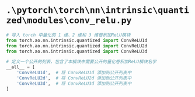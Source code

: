 # `.\pytorch\torch\nn\intrinsic\quantized\modules\conv_relu.py`

```py
# 导入 torch 中量化的 1 维、2 维和 3 维卷积加ReLU模块
from torch.ao.nn.intrinsic.quantized import ConvReLU1d
from torch.ao.nn.intrinsic.quantized import ConvReLU2d
from torch.ao.nn.intrinsic.quantized import ConvReLU3d

# 定义一个公开的列表，包含了本模块中需要公开的量化卷积加ReLU模块名字
__all__ = [
    'ConvReLU1d',  # 将 ConvReLU1d 添加到公开列表中
    'ConvReLU2d',  # 将 ConvReLU2d 添加到公开列表中
    'ConvReLU3d',  # 将 ConvReLU3d 添加到公开列表中
]
```